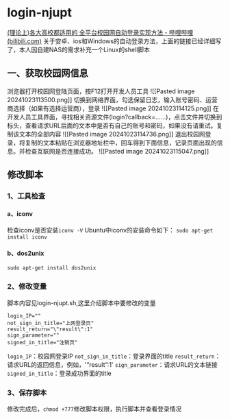 # login-njupt
[(理论上)各大高校都适用的 全平台校园网自动登录实现方法 - 哔哩哔哩 (bilibili.com)](https://www.bilibili.com/read/cv16042718/)
关于安卓、ios和Windows的自动登录方法，上面的链接已经详细写了，本人因自建NAS的需求补充一个Linux的shell脚本
## 一、获取校园网信息
浏览器打开校园网登陆页面，按F12打开开发人员工具
![[Pasted image 20241023113500.png]]
切换到网络界面，勾选保留日志，输入账号密码、运营商选择（如果有选择运营商），登录
![[Pasted image 20241023114125.png]]
在开发人员工具界面，寻找相关资源文件(login?callback=......)，点击文件并切换到标头，查看请求URL后面的文本中是否有自己的账号和密码，如果没有请重试。复制该文本的全部内容
![[Pasted image 20241023114736.png]]
退出校园网登录，将复制的文本粘贴在浏览器地址栏中，回车得到下面信息，记录页面出现的信息。并检查互联网是否连接成功。
![[Pasted image 20241023115047.png]]
## 修改脚本
### 1、工具检查
#### a、iconv
检查iconv是否安装`iconv -V`
Ubuntu中iconv的安装命令如下：
`sudo apt-get install iconv`
#### b、dos2unix
`sudo apt-get install dos2unix`
### 2、修改变量
脚本内容见login-njupt.sh,这里介绍脚本中要修改的变量
```
login_IP=""
not_sign_in_title="上网登录页"
result_return="\"result\":1"
sign_parameter=""
signed_in_title="注销页"
```
`login_IP`：校园网登录IP
`not_sign_in_title`：登录界面的title
`result_return`：请求URL的返回信息，例如，'“result”:1'
`sign_parameter`：请求URL的文本链接
`signed_in_title`：登录成功界面的title
### 3、保存脚本
修改完成后，`chmod +777`修改脚本权限，执行脚本并查看登录情况
